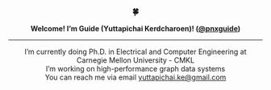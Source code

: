<div align="center">
  <h3>🍀</h3>
  <strong>Welcome! I’m Guide (Yuttapichai Kerdcharoen)! (<a href="">@pnxguide</a>)</strong>
</div>

---

<div align="center">
  I’m currently doing Ph.D. in Electrical and Computer Engineering at Carnegie Mellon University - CMKL
  <br>
  I’m working on high-performance graph data systems
  <br>
  You can reach me via email <a href="mailto:yuttapichai.ke@gmail.com">yuttapichai.ke@gmail.com</a>
</div>

<!---
PnXGUiDE/PnXGUiDE is a ✨ special ✨ repository because its `README.md` (this file) appears on your GitHub profile.
You can click the Preview link to take a look at your changes.
--->
